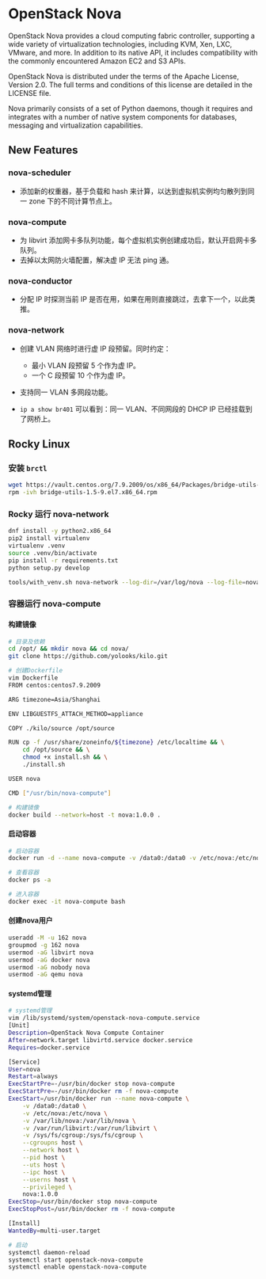 # OpenStack Nova

OpenStack Nova provides a cloud computing fabric controller, supporting a wide variety of virtualization technologies,
including KVM, Xen, LXC, VMware, and more. In addition to its native API, it includes compatibility with the commonly
encountered Amazon EC2 and S3 APIs.

OpenStack Nova is distributed under the terms of the Apache License, Version 2.0. The full terms and conditions of this
license are detailed in the LICENSE file.

Nova primarily consists of a set of Python daemons, though it requires and integrates with a number of native system
components for databases, messaging and virtualization capabilities.

## New Features

### nova-scheduler

- 添加新的权重器，基于负载和 hash 来计算，以达到虚拟机实例均匀散列到同一 zone 下的不同计算节点上。

### nova-compute

- 为 libvirt 添加网卡多队列功能，每个虚拟机实例创建成功后，默认开启网卡多队列。
- 去掉以太网防火墙配置，解决虚 IP 无法 ping 通。

### nova-conductor

- 分配 IP 时探测当前 IP 是否在用，如果在用则直接跳过，去拿下一个，以此类推。

### nova-network

- 创建 VLAN 网络时进行虚 IP 段预留。同时约定：
  - 最小 VLAN 段预留 5 个作为虚 IP。
  - 一个 C 段预留 10 个作为虚 IP。
  
- 支持同一 VLAN 多网段功能。
- `ip a show br401` 可以看到：同一 VLAN、不同网段的 DHCP IP 已经挂载到了网桥上。

## Rocky Linux

### 安装 `brctl`

```bash
wget https://vault.centos.org/7.9.2009/os/x86_64/Packages/bridge-utils-1.5-9.el7.x86_64.rpm
rpm -ivh bridge-utils-1.5-9.el7.x86_64.rpm
```

### Rocky 运行 nova-network

```bash
dnf install -y python2.x86_64
pip2 install virtualenv
virtualenv .venv
source .venv/bin/activate
pip install -r requirements.txt
python setup.py develop

tools/with_venv.sh nova-network --log-dir=/var/log/nova --log-file=nova-network.log --config-file=/etc/nova/nova.conf -v -d
```

### 容器运行 nova-compute

#### 构建镜像

```bash
# 目录及依赖
cd /opt/ && mkdir nova && cd nova/
git clone https://github.com/yolooks/kilo.git

# 创建Dockerfile
vim Dockerfile
FROM centos:centos7.9.2009

ARG timezone=Asia/Shanghai

ENV LIBGUESTFS_ATTACH_METHOD=appliance

COPY ./kilo/source /opt/source

RUN cp -f /usr/share/zoneinfo/${timezone} /etc/localtime && \
    cd /opt/source && \
    chmod +x install.sh && \
    ./install.sh

USER nova

CMD ["/usr/bin/nova-compute"]

# 构建镜像
docker build --network=host -t nova:1.0.0 .
```

#### 启动容器

```bash
# 启动容器
docker run -d --name nova-compute -v /data0:/data0 -v /etc/nova:/etc/nova -v /var/lib/nova:/var/lib/nova -v /var/run/libvirt:/var/run/libvirt -v /sys/fs/cgroup:/sys/fs/cgroup --cgroupns host --network host --pid host --uts host --ipc host --userns host --privileged nova:1.0.0

# 查看容器
docker ps -a

# 进入容器
docker exec -it nova-compute bash
```

#### 创建nova用户

```bash
useradd -M -u 162 nova
groupmod -g 162 nova
usermod -aG libvirt nova
usermod -aG docker nova
usermod -aG nobody nova
usermod -aG qemu nova
```

#### systemd管理

```bash
# systemd管理
vim /lib/systemd/system/openstack-nova-compute.service
[Unit]
Description=OpenStack Nova Compute Container
After=network.target libvirtd.service docker.service
Requires=docker.service

[Service]
User=nova
Restart=always
ExecStartPre=-/usr/bin/docker stop nova-compute
ExecStartPre=-/usr/bin/docker rm -f nova-compute
ExecStart=/usr/bin/docker run --name nova-compute \
    -v /data0:/data0 \
    -v /etc/nova:/etc/nova \
    -v /var/lib/nova:/var/lib/nova \
    -v /var/run/libvirt:/var/run/libvirt \
    -v /sys/fs/cgroup:/sys/fs/cgroup \
    --cgroupns host \
    --network host \
    --pid host \
    --uts host \
    --ipc host \
    --userns host \
    --privileged \
    nova:1.0.0
ExecStop=/usr/bin/docker stop nova-compute
ExecStopPost=/usr/bin/docker rm -f nova-compute

[Install]
WantedBy=multi-user.target

# 启动
systemctl daemon-reload
systemctl start openstack-nova-compute
systemctl enable openstack-nova-compute
```
